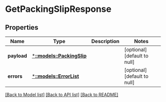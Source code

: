 # GetPackingSlipResponse

## Properties
Name | Type | Description | Notes
------------ | ------------- | ------------- | -------------
**payload** | [***::models::PackingSlip**](PackingSlip.md) |  | [optional] [default to null]
**errors** | [***::models::ErrorList**](ErrorList.md) |  | [optional] [default to null]

[[Back to Model list]](../README.md#documentation-for-models) [[Back to API list]](../README.md#documentation-for-api-endpoints) [[Back to README]](../README.md)


